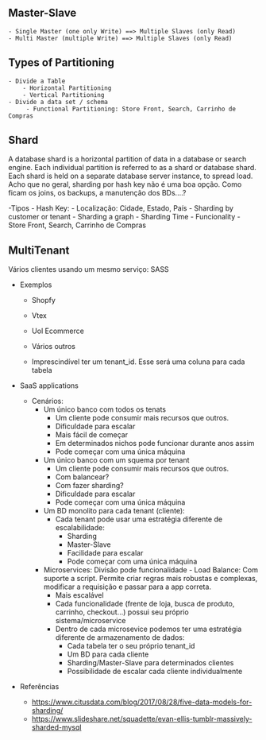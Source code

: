 ## Master-Slave
	- Single Master (one only Write) ==> Multiple Slaves (only Read)
	- Multi Master (multiple Write) ==> Multiple Slaves (only Read)
	
## Types of Partitioning
	- Divide a Table
		- Horizontal Partitioning
		- Vertical Partitioning
	- Divide a data set / schema
		 - Functional Partitioning: Store Front, Search, Carrinho de Compras
		 

## Shard
A database shard is a horizontal partition of data in a database or search engine. 
Each individual partition is referred to as a shard or database shard. 
Each shard is held on a separate database server instance, to spread load.
Acho que no geral, sharding por hash key não é uma boa opção. Como ficam os joins, os backups, a manutenção dos BDs....?

-Tipos
	- Hash Key:
		- Localização: Cidade, Estado, País
		- Sharding by customer or tenant
		- Sharding a graph
		- Sharding Time
	- Funcionality
		- Store Front, Search, Carrinho de Compras


## MultiTenant
Vários clientes usando um mesmo serviço: SASS 

  - Exemplos
    - Shopfy
    - Vtex
    - Uol Ecommerce
    - Vários outros
    
	- Imprescindível ter um tenant_id. Esse será uma coluna para cada tabela
  - SaaS applications

	- Cenários:
		- Um único banco com todos os tenats 
			- Um cliente pode consumir mais recursos que outros. 
			- Dificuldade para escalar
			- Mais fácil de começar
			- Em determinados nichos pode funcionar durante anos assim
			- Pode começar com uma única máquina
		- Um único banco com um squema por tenant
			- Um cliente pode consumir mais recursos que outros. 
			- Com balancear? 
			- Com fazer sharding?
			- Dificuldade para escalar
			- Pode começar com uma única máquina
		- Um BD monolito para cada tenant (cliente): 
			- Cada tenant pode usar uma estratégia diferente de escalabilidade:
				- Sharding
				- Master-Slave
				- Facilidade para escalar
				- Pode começar com uma única máquina
		- Microservices: Divisão pode funcionalidade
      			- Load Balance: Com suporte a script. Permite criar regras mais robustas e complexas, modificar a requisição e passar para 
a app correta.
			- Mais escalável
			- Cada funcionalidade (frente de loja, busca de produto, carrinho, checkout...) possui seu próprio sistema/microservice
			- Dentro de cada microsevice podemos ter uma estratégia diferente de armazenamento de dados:
				- Cada tabela ter o seu próprio tenant_id
				- Um BD para cada cliente
				- Sharding/Master-Slave para determinados clientes
				- Possibilidade de escalar cada cliente individualmente
        
- Referências
  - https://www.citusdata.com/blog/2017/08/28/five-data-models-for-sharding/
  - https://www.slideshare.net/squadette/evan-ellis-tumblr-massively-sharded-mysql
  
